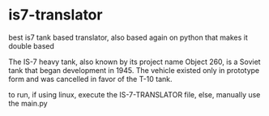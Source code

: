 # is7-translator

best is7 tank based translator, also based again on python
that makes it double based

The IS-7 heavy tank, also known by its project name Object 260, is a Soviet tank that began development in 1945. The vehicle existed only in prototype form and was cancelled in favor of the T-10 tank.

to run, if using linux, execute the IS-7-TRANSLATOR file, else, manually use the main.py
